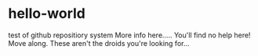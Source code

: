 # hello-world
test of github repositiory system
More info here.....
You'll find no help here!
Move along.
These aren't the droids you're looking for...
